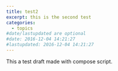 ```yaml
---
title: test2
excerpt: this is the second test
categories:
  - topics
#date/lastupdated are optional
#date: 2016-12-04 14:21:27
#lastupdated: 2016-12-04 14:21:27
---
```

This a test draft made with compose script.